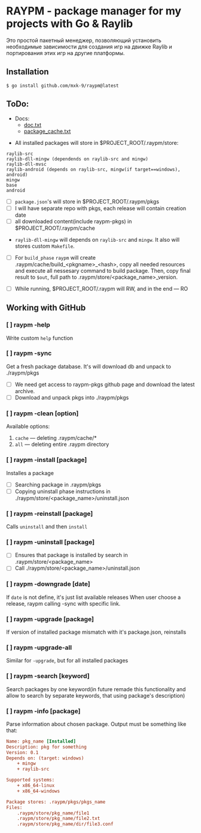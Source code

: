 # RAYPM - package manager for my projects with Go & Raylib
Это простой пакетный менеджер, позволяющий установить необходимые зависимости для создания игр на движке Raylib и портирования этих игр на другие платформы.


## Installation
```console
$ go install github.com/mxk-9/raypm@latest
```

## ToDo:
+ Docs:
  + [doc.txt](third_party/doc.txt)
  + [package\_cache.txt](third_party/doc/package_cache.txt)
- All installed packages will store in $PROJECT_ROOT/.raypm/store:
```console
raylib-src
raylib-dll-mingw (dependends on raylib-src and mingw)
raylib-dll-mvsc
raylib-android (depends on raylib-src, mingw(if target==windows), android)
mingw
base
android
```

- [ ] `package.json`'s will store in $PROJECT_ROOT/.raypm/pkgs
- [ ] I will have separate repo with pkgs, each release will contain creation date
- [ ] all downloaded content(include raypm-pkgs) in $PROJECT_ROOT/.raypm/cache
- `raylib-dll-mingw` will depends on `raylib-src` and `mingw`. It also will stores custom `Makefile`.
- [ ] For `build_phase` `raypm` will create .raypm/cache/build\_\<pkgname\>\_\<hash\>, copy all needed resources and execute all nessesary command to build package.
Then, copy final result to `$out`, full path to .raypm/store/\<package_name\>\_version.
- [ ] While running, $PROJECT\_ROOT/.raypm will RW, and in the end — RO


## Working with GitHub
### [ ] raypm -help
Write custom `help` function
### [ ] raypm -sync
Get a fresh package database. It's will download db and unpack to ./raypm/pkgs
+ [ ] We need get access to raypm-pkgs github page and download the latest archive.
+ [ ] Download and unpack pkgs into ./raypm/pkgs

### [ ] raypm -clean [option]
Available options:
1. `cache` — deleting .raypm/cache/*
2. `all` — deleting entire .raypm directory

### [ ] raypm -install [package]
Installes a package
+ [ ] Searching package in .raypm/pkgs
+ [ ] Copying uninstall phase instructions in ./raypm/store/\<package\_name\>/uninstall.json

### [ ] raypm -reinstall [package]
Calls `uninstall` and then `install`

### [ ] raypm -uninstall [package]
+ [ ] Ensures that package is installed by search in .raypm/store/\<package\_name\>
+ [ ] Call ./raypm/store/\<package_name\>/uninstall.json

### [ ] raypm -downgrade [date]
If `date` is not define, it's just list available releases
When user choose a release, raypm calling -sync with specific link.

### [ ] raypm -upgrade [package]
If version of installed package mismatch with it's package.json, reinstalls

### [ ] raypm -upgrade-all
Similar for `-upgrade`, but for all installed packages

### [ ] raypm -search [keyword]
Search packages by one keyword(in future remade this functionality and allow to search by separate keywords, that using package's description)

### [ ] raypm -info [package]
Parse information about chosen package. Output must be something like that:
```ini
Name: pkg_name [Installed]
Description: pkg for something
Version: 0.1
Depends on: (target: windows)
    + mingw
    + raylib-src

Supported systems:
    + x86_64-linux
    + x86_64-windows

Package stores: .raypm/pkgs/pkgs_name
Files:
    .raypm/store/pkg_name/file1
    .raypm/store/pkg_name/file2.txt
    .raypm/store/pkg_name/dir/file3.conf
```
